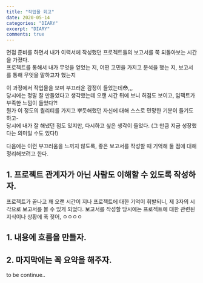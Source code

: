 ```yaml
---
title: "작업물 회고"
date: 2020-05-14
categories: "DIARY"
excerpt: "DIARY"
comments: true
---
```


면접 준비를 하면서 내가 이력서에 작성했던 프로젝트들의 보고서를 쭉 되돌아보는 시간을 가졌다.  
프로젝트를 통해서 내가 무엇을 얻었는 지, 어떤 고민을 가지고 분석을 했는 지, 보고서를 통해 무엇을 말하고자 했는지  

이 과정에서 작업물을 보며 부끄러운 감정이 들었는데:flushed:,,,  
당시에는 정말 잘 만들었다고 생각했는데 오랜 시간 뒤에 보니 허점도 보이고, 임팩트가 부족한 느낌이 들었다?!  
뭔가 이 정도의 퀄리티를 가지고 뿌듯해했던 자신에 대해 스스로 민망한 기분이 들기도 하고-  
당시에 내가 잘 해냈던 점도 있지만, 다시하고 싶은 생각이 들었다.  (그 만큼 지금 성장했다는 의미일 수도 있다!)

다음에는 이런 부끄러움을 느끼지 않도록, 좋은 보고서를 작성할 때 기억해 둘 점에 대해 정리해보려고 한다.  

## 1. 프로젝트 관계자가 아닌 사람도 이해할 수 있도록 작성하자.  
프로젝트가 끝나고 꽤 오랜 시간이 지나 프로젝트에 대한 기억이 휘발되니, 제 3자의 시각으로 보고서를 볼 수 있게 되었다.
보고서를 작성할 당시에는 프로젝트에 대한 관련된 지식이나 상황에 푹 젖어, ㅇㅇㅇㅇ  

## 1. 내용에 흐름을 만들자.  


## 2. 마지막에는 꼭 요약을 해주자.  


to be continue..
